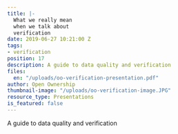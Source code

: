 ```yaml
---
title: |-
  What we really mean
  when we talk about
  verification
date: 2019-06-27 10:21:00 Z
tags:
- verification
position: 17
description: A guide to data quality and verification
files:
  en: "/uploads/oo-verification-presentation.pdf"
author: Open Ownership
thumbnail-image: "/uploads/oo-verification-image.JPG"
resource_type: Presentations
is_featured: false
---
```


A guide to data quality and verification
